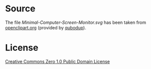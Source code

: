 # Source
The file *Minimal-Computer-Screen-Monitor.svg* has been taken from [openclipart.org](https://openclipart.org/detail/241115/minimal-computer-screen-monitor) (provided by [qubodup](https://openclipart.org/user-detail/qubodup)).

# License
[Creative Commons Zero 1.0 Public Domain License](http://creativecommons.org/publicdomain/zero/1.0/)